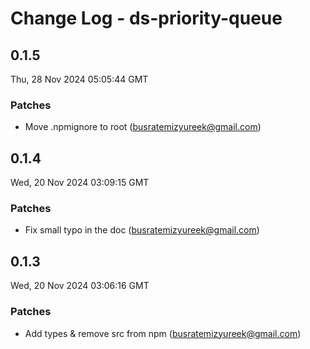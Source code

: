# Change Log - ds-priority-queue

<!-- This log was last generated on Thu, 28 Nov 2024 05:05:44 GMT and should not be manually modified. -->

<!-- Start content -->

## 0.1.5

Thu, 28 Nov 2024 05:05:44 GMT

### Patches

- Move .npmignore to root (busratemizyureek@gmail.com)

## 0.1.4

Wed, 20 Nov 2024 03:09:15 GMT

### Patches

- Fix small typo in the doc (busratemizyureek@gmail.com)

## 0.1.3

Wed, 20 Nov 2024 03:06:16 GMT

### Patches

- Add types & remove src from npm (busratemizyureek@gmail.com)
